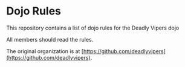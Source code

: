 Dojo Rules
==========

This repository contains a list of dojo rules for the Deadly Vipers dojo

All members should read the rules.

The original organization is at [https://github.com/deadlyvipers](https://github.com/deadlyvipers).
